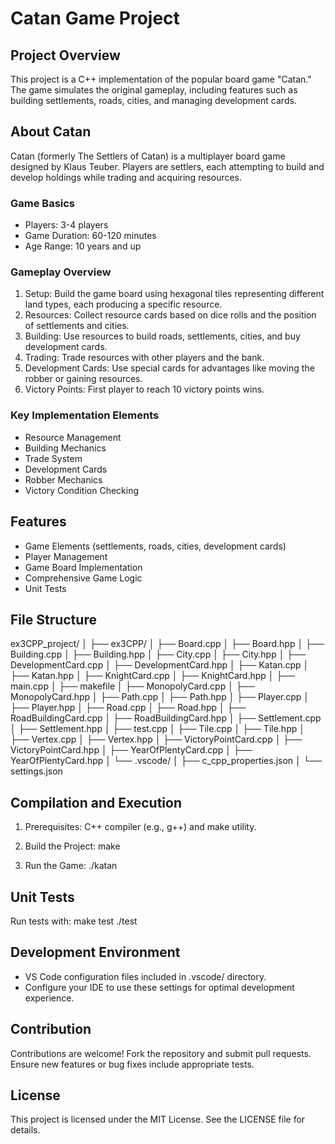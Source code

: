# Catan Game Project

## Project Overview

This project is a C++ implementation of the popular board game "Catan." The game simulates the original gameplay, including features such as building settlements, roads, cities, and managing development cards.

## About Catan

Catan (formerly The Settlers of Catan) is a multiplayer board game designed by Klaus Teuber. Players are settlers, each attempting to build and develop holdings while trading and acquiring resources.

### Game Basics

- Players: 3-4 players
- Game Duration: 60-120 minutes
- Age Range: 10 years and up

### Gameplay Overview

1. Setup: Build the game board using hexagonal tiles representing different land types, each producing a specific resource.
2. Resources: Collect resource cards based on dice rolls and the position of settlements and cities.
3. Building: Use resources to build roads, settlements, cities, and buy development cards.
4. Trading: Trade resources with other players and the bank.
5. Development Cards: Use special cards for advantages like moving the robber or gaining resources.
6. Victory Points: First player to reach 10 victory points wins.

### Key Implementation Elements

- Resource Management
- Building Mechanics
- Trade System
- Development Cards
- Robber Mechanics
- Victory Condition Checking

## Features

- Game Elements (settlements, roads, cities, development cards)
- Player Management
- Game Board Implementation
- Comprehensive Game Logic
- Unit Tests

## File Structure

ex3CPP_project/
│
├── ex3CPP/
│   ├── Board.cpp
│   ├── Board.hpp
│   ├── Building.cpp
│   ├── Building.hpp
│   ├── City.cpp
│   ├── City.hpp
│   ├── DevelopmentCard.cpp
│   ├── DevelopmentCard.hpp
│   ├── Katan.cpp
│   ├── Katan.hpp
│   ├── KnightCard.cpp
│   ├── KnightCard.hpp
│   ├── main.cpp
│   ├── makefile
│   ├── MonopolyCard.cpp
│   ├── MonopolyCard.hpp
│   ├── Path.cpp
│   ├── Path.hpp
│   ├── Player.cpp
│   ├── Player.hpp
│   ├── Road.cpp
│   ├── Road.hpp
│   ├── RoadBuildingCard.cpp
│   ├── RoadBuildingCard.hpp
│   ├── Settlement.cpp
│   ├── Settlement.hpp
│   ├── test.cpp
│   ├── Tile.cpp
│   ├── Tile.hpp
│   ├── Vertex.cpp
│   ├── Vertex.hpp
│   ├── VictoryPointCard.cpp
│   ├── VictoryPointCard.hpp
│   ├── YearOfPlentyCard.cpp
│   ├── YearOfPlentyCard.hpp
│   └── .vscode/
│       ├── c_cpp_properties.json
│       └── settings.json

## Compilation and Execution

1. Prerequisites: C++ compiler (e.g., g++) and make utility.

2. Build the Project:
   make

3. Run the Game:
   ./katan

## Unit Tests

Run tests with:
make test
./test

## Development Environment

- VS Code configuration files included in .vscode/ directory.
- Configure your IDE to use these settings for optimal development experience.

## Contribution

Contributions are welcome! Fork the repository and submit pull requests. Ensure new features or bug fixes include appropriate tests.

## License

This project is licensed under the MIT License. See the LICENSE file for details.
